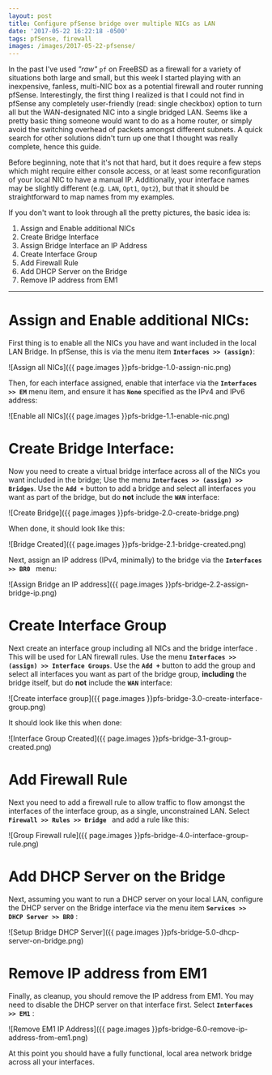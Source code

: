 ```yaml
---
layout: post
title: Configure pfSense bridge over multiple NICs as LAN
date: '2017-05-22 16:22:18 -0500'
tags: pfSense, firewall
images: /images/2017-05-22-pfsense/
---
```


In the past I've used *"raw"* `pf` on FreeBSD as a firewall for a variety of
situations both large and small, but this week I started playing with an
inexpensive, fanless, multi-NIC box as a potential firewall and router running
pfSense. Interestingly, the first thing I realized is that I could not find in
pfSense any completely user-friendly (read: single checkbox) option to turn
all but the WAN-designated NIC into a single bridged LAN. Seems like a
pretty basic thing someone would want to do as a home router, or simply avoid
the switching overhead of packets amongst different subnets. A quick search
for other solutions didn't turn up one that I thought was really complete,
hence this guide.

Before beginning, note that it's not that hard, but it does require a few
steps which might require either console access, or at least some
reconfiguration of your local NIC to have a manual IP.  Additionally, your
interface names may be slightly different (e.g. `LAN`, `Opt1`, `Opt2`), but that it
should be straightforward to map names from my examples.

If you don't want to look through all the pretty pictures, the basic idea is:

  1. Assign and Enable additional NICs
  2. Create Bridge Interface
  3. Assign Bridge Interface an IP Address
  4. Create Interface Group
  5. Add Firewall Rule
  6. Add DHCP Server on the Bridge
  7. Remove IP address from EM1

----

# Assign and Enable additional NICs:

First thing is to enable all the NICs you have and want included in the local
LAN Bridge.  In pfSense, this is via the menu item **`Interfaces >> (assign)`**:

![Assign all NICs]({{ page.images }}pfs-bridge-1.0-assign-nic.png)

Then, for each interface assigned, enable that interface via the
**`Interfaces >> EM`**
menu item, and ensure it has **`None`** specified as the IPv4 and IPv6 address:

![Enable all NICs]({{ page.images }}pfs-bridge-1.1-enable-nic.png)

# Create Bridge Interface:

Now you need to create a virtual bridge interface across all of the NICs you
want included in the bridge; Use the menu
**`Interfaces >> (assign) >> Bridges`**.
Use the **`Add +`** button to add a bridge and select all
interfaces you want as part of the bridge, but do **not** include the
**`WAN`**  interface:

![Create Bridge]({{ page.images }}pfs-bridge-2.0-create-bridge.png)

When done, it should look like this:

![Bridge Created]({{ page.images }}pfs-bridge-2.1-bridge-created.png)

Next, assign an IP address (IPv4, minimally) to the bridge via the
**`Interfaces >> BR0 `** menu:

![Assign Bridge an IP address]({{ page.images }}pfs-bridge-2.2-assign-bridge-ip.png)

# Create Interface Group

Next create an interface group including all NICs and the bridge interface .
This will be used for LAN firewall rules. Use the menu
**`Interfaces >> (assign) >> Interface Groups`**.
Use the **`Add +`** button to add the group
and select all interfaces you want as part of the bridge group, **including**
the bridge itself, but do **not** include the **`WAN`**  interface:

![Create interface group]({{ page.images }}pfs-bridge-3.0-create-interface-group.png)

It should look like this when done:

![Interface Group Created]({{ page.images }}pfs-bridge-3.1-group-created.png)

# Add Firewall Rule

Next you need to add a firewall rule to allow traffic to flow amongst the
interfaces of the interface group, as a single, unconstrained LAN.  Select
**`Firewall >> Rules >> Bridge `** and add a rule like this:

![Group Firewall rule]({{ page.images }}pfs-bridge-4.0-interface-group-rule.png)

# Add DHCP Server on the Bridge

Next, assuming you want to run a DHCP server on your local LAN, configure the
DHCP server on the Bridge interface via the menu item
**`Services >> DHCP Server >> BR0`** :

![Setup Bridge DHCP Server]({{ page.images }}pfs-bridge-5.0-dhcp-server-on-bridge.png)

# Remove IP address from EM1

Finally, as cleanup, you should remove the IP address from EM1. You may need
to disable the DHCP server on that interface first. Select
**`Interfaces >> EM1`** :

![Remove EM1 IP Address]({{ page.images }}pfs-bridge-6.0-remove-ip-address-from-em1.png)

At this point you should have a fully functional, local area network bridge
across all your interfaces.
